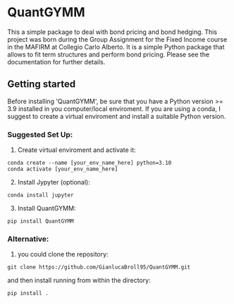 # QuantGYMM

This a simple package to deal with bond pricing and bond hedging. This project was born during the Group Assignment for the Fixed Income course in the MAFIRM at Collegio Carlo Alberto. It is a simple Python package that allows to fit term structures and perform bond pricing. Please see the documentation for further details.

## Getting started


Before installing 'QuantGYMM', be sure that you have a Python version >= 3.9 installed in you computer/local enviroment. If you are using a conda, I suggest to create a virtual enviroment and install a suitable Python version. 

### Suggested Set Up:

1) Create virtual enviroment and activate it:
```
conda create --name [your_env_name_here] python=3.10
conda activate [your_env_name_here]
```
2) Install Jypyter (optional):
```
conda install jupyter
```
3) Install QuantGYMM:
```
pip install QuantGYMM
```
### Alternative:
1) you could clone the repository:
    
```
git clone https://github.com/GianlucaBroll95/QuantGYMM.git
```
and then install running from within the directory:
```
pip install .
```
